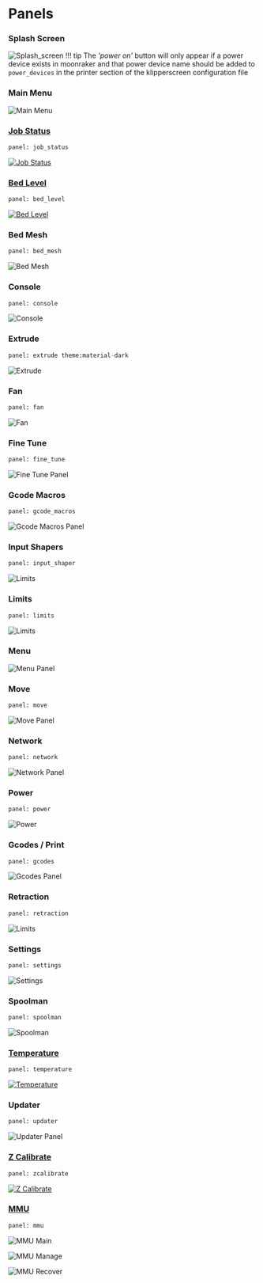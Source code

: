 # Panels

### Splash Screen
![Splash_screen](img/panels/splash_screen.png)
!!! tip
    The *'power on'* button will only appear if a power device exists in moonraker and that power device name
    should be added to `power_devices`  in the printer section of the klipperscreen configuration file

### Main Menu
![Main Menu](img/panels/main_panel.png)

### [Job Status](Panels/Job_status.md)
```py
panel: job_status
```
[![Job Status](img/panels/job_status.png)](Panels/Job_status.md)

### [Bed Level](Panels/Screws.md)
```py
panel: bed_level
```
[![Bed Level](img/panels/bed_level.png)](Panels/Screws.md)

### Bed Mesh
```py
panel: bed_mesh
```
![Bed Mesh](img/panels/bed_mesh.png)

### Console
```py
panel: console
```
![Console](img/panels/console.png)

### Extrude
```py
panel: extrude theme:material-dark
```
![Extrude](img/panels/extrude.png)

### Fan
```py
panel: fan
```
![Fan](img/panels/fan.png)

### Fine Tune
```py
panel: fine_tune
```
![Fine Tune Panel](img/panels/fine_tune.png)

### Gcode Macros
```py
panel: gcode_macros
```
![Gcode Macros Panel](img/panels/gcode_macros.png)

### Input Shapers
```py
panel: input_shaper
```
![Limits](img/panels/input_shaper.png)

### Limits
```py
panel: limits
```
![Limits](img/panels/limits.png)

### Menu
![Menu Panel](img/panels/menu.png)

### Move
```py
panel: move
```
![Move Panel](img/panels/move.png)

### Network
```py
panel: network
```
![Network Panel](img/panels/network.png)

### Power
```py
panel: power
```
![Power](img/panels/power.png)

### Gcodes / Print
```py
panel: gcodes
```
![Gcodes Panel](img/panels/gcodes.png)

### Retraction
```py
panel: retraction
```
![Limits](img/panels/retraction.png)

### Settings
```py
panel: settings
```
![Settings](img/panels/settings.png)

### Spoolman
```py
panel: spoolman
```
![Spoolman](img/panels/spoolman.png)

### [Temperature](Panels/Temperature.md)
```py
panel: temperature
```
[![Temperature](img/panels/temperature.png)](Panels/Temperature.md)

### Updater
```py
panel: updater
```
![Updater Panel](img/panels/updater.png)

### [Z Calibrate](Panels/Zcalibrate.md)
```py
panel: zcalibrate
```
[![Z Calibrate](img/panels/zcalibrate.png)](Panels/Zcalibrate.md)

### [MMU](MMU.md)
```py
panel: mmu
```
![MMU Main](img/panels/mmu_main.png)

![MMU Manage](img/panels/mmu_manage.png)

![MMU Recover](img/panels/mmu_recover.png)

